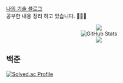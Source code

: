 [나의 기술 블로그](https://velog.io/@dkssudrhd/posts)
<br>
공부한 내용 정리 하고 있습니다. 👋🙇‍♂️ 

<div align="center">
    <img src="https://capsule-render.vercel.app/api?type=waving&color=BDBDC8&height=150&section=header" />
</div>

<div align="center">
    <a href="https://github.com/anuraghazra/github-readme-stats">
        </a>
    <img src="https://github-readme-stats.vercel.app/api?username=dkssudrhd&show_icons=true&theme=github-light" alt="GitHub Stats" />
</div>
<div align="center">
    <img src="https://capsule-render.vercel.app/api?type=waving&color=BDBDC8&height=150&section=footer" />
</div>

## 백준
[![Solved.ac Profile](http://mazassumnida.wtf/api/v2/generate_badge?boj=dkssudrhd)](https://solved.ac/dkssudrhd/)
